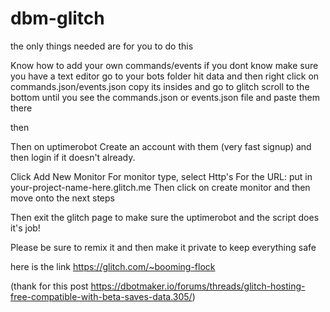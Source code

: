 # dbm-glitch


the only things needed are for you to do this

Know how to add your own commands/events
if you dont know 
make sure you have a text editor 
go to your bots folder hit data and then right click on commands.json/events.json
copy its insides and go to glitch scroll to the bottom until you see the commands.json or events.json file and paste them there 

then

Then on uptimerobot
Create an account with them (very fast signup)
and then login if it doesn't already.

Click Add New Monitor 
For monitor type, select Http's
For the URL: put in your-project-name-here.glitch.me
Then click on create monitor and then move onto the next steps

Then exit the glitch page to make sure the uptimerobot and the script does it's job!



Please be sure to remix it and then make it private 
to keep everything safe

here is the link
https://glitch.com/~booming-flock 

(thank for this post https://dbotmaker.io/forums/threads/glitch-hosting-free-compatible-with-beta-saves-data.305/)
